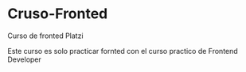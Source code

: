 # Cruso-Fronted
Curso de fronted Platzi

Este curso  es solo  practicar fornted con el curso practico de Frontend Developer
